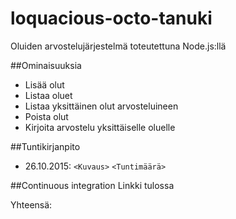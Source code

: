# loquacious-octo-tanuki
Oluiden arvostelujärjestelmä toteutettuna Node.js:llä

##Ominaisuuksia
- Lisää olut
- Listaa oluet
- Listaa yksittäinen olut arvosteluineen
- Poista olut
- Kirjoita arvostelu yksittäiselle oluelle

##Tuntikirjanpito
- 26.10.2015: `<Kuvaus>` `<Tuntimäärä>`  

##Continuous integration
Linkki tulossa

Yhteensä:
